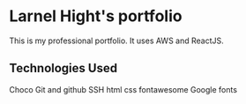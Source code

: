 # Larnel Hight's portfolio
This is my professional portfolio. It uses AWS and ReactJS.

## Technologies Used

Choco
Git and github
SSH
html
css
fontawesome
Google fonts
